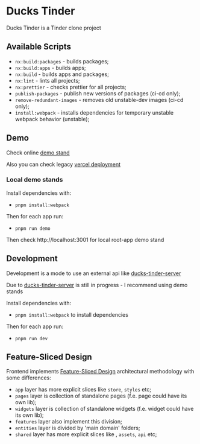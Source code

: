 # Ducks Tinder

Ducks Tinder is a Tinder clone project

## Available Scripts

- `nx:build:packages` - builds packages;
- `nx:build:apps` - builds apps;
- `nx:build` - builds apps and packages;
- `nx:lint` - lints all projects;
- `nx:prettier` - checks prettier for all projects;
- `publish-packages` - publish new versions of packages (ci-cd only);
- `remove-redundant-images` - removes old unstable-dev images (ci-cd only);
- `install:webpack` - installs dependencies for temporary unstable webpack behavior (unstable);

## Demo

Check online [demo stand](https://echo419a.ru/ducks-tinder/demo)

Also you can check legacy [vercel deployment](https://ducks-tinder-client.vercel.app/)

### Local demo stands

Install dependencies with:

- `pnpm install:webpack`

Then for each app run:

- `pnpm run demo`

Then check http://localhost:3001 for local root-app demo stand

## Development

Development is a mode to use an external api like [ducks-tinder-server](https://github.com/Stepasha419a/ducks-tinder-server)

Due to [ducks-tinder-server](https://github.com/Stepasha419a/ducks-tinder-server) is still in progress - I recommend using demo stands

Install dependencies with:

- `pnpm install:webpack` to install dependencies

Then for each app run:

- `pnpm run dev`

## Feature-Sliced Design

Frontend implements [Feature-Sliced Design](https://feature-sliced.design/) architectural methodology with some differences:

- `app` layer has more explicit slices like `store`, `styles` etc;
- `pages` layer is collection of standalone pages (f.e. page could have its own lib);
- `widgets` layer is collection of standalone widgets (f.e. widget could have its own lib);
- `features` layer also implement this division;
- `entities` layer is divided by 'main domain' folders;
- `shared` layer has more explicit slices like , `assets`, `api` etc;
